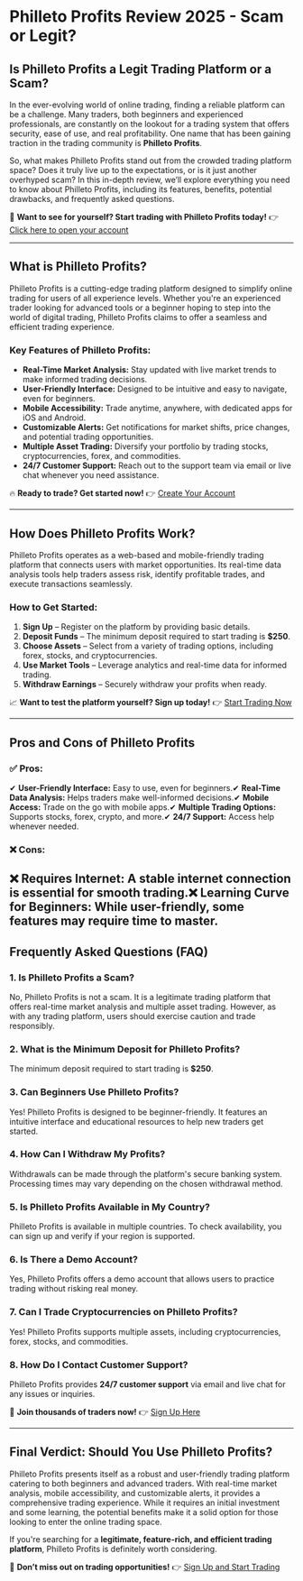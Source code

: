 # Philleto Profits Review 2025 - Scam or Legit?

## Is Philleto Profits a Legit Trading Platform or a Scam?

In the ever-evolving world of online trading, finding a reliable platform can be a challenge. Many traders, both beginners and experienced professionals, are constantly on the lookout for a trading system that offers security, ease of use, and real profitability. One name that has been gaining traction in the trading community is **Philleto Profits**. 

So, what makes Philleto Profits stand out from the crowded trading platform space? Does it truly live up to the expectations, or is it just another overhyped scam? In this in-depth review, we’ll explore everything you need to know about Philleto Profits, including its features, benefits, potential drawbacks, and frequently asked questions.

📌 **Want to see for yourself? Start trading with Philleto Profits today!** 👉 [Click here to open your account](https://tracking.affiltrack5681.com/aff_c?offer_id=166786&aff_id=9535&source=github)

---

## What is Philleto Profits?

Philleto Profits is a cutting-edge trading platform designed to simplify online trading for users of all experience levels. Whether you're an experienced trader looking for advanced tools or a beginner hoping to step into the world of digital trading, Philleto Profits claims to offer a seamless and efficient trading experience. 

### Key Features of Philleto Profits:

- **Real-Time Market Analysis:** Stay updated with live market trends to make informed trading decisions.
- **User-Friendly Interface:** Designed to be intuitive and easy to navigate, even for beginners.
- **Mobile Accessibility:** Trade anytime, anywhere, with dedicated apps for iOS and Android.
- **Customizable Alerts:** Get notifications for market shifts, price changes, and potential trading opportunities.
- **Multiple Asset Trading:** Diversify your portfolio by trading stocks, cryptocurrencies, forex, and commodities.
- **24/7 Customer Support:** Reach out to the support team via email or live chat whenever you need assistance.

🔥 **Ready to trade? Get started now!** 👉 [Create Your Account](https://tracking.affiltrack5681.com/aff_c?offer_id=166786&aff_id=9535&source=github)

---

## How Does Philleto Profits Work?

Philleto Profits operates as a web-based and mobile-friendly trading platform that connects users with market opportunities. Its real-time data analysis tools help traders assess risk, identify profitable trades, and execute transactions seamlessly. 

### How to Get Started:
1. **Sign Up** – Register on the platform by providing basic details.
2. **Deposit Funds** – The minimum deposit required to start trading is **$250**.
3. **Choose Assets** – Select from a variety of trading options, including forex, stocks, and cryptocurrencies.
4. **Use Market Tools** – Leverage analytics and real-time data for informed trading.
5. **Withdraw Earnings** – Securely withdraw your profits when ready.

📈 **Want to test the platform yourself? Sign up today!** 👉 [Start Trading Now](https://tracking.affiltrack5681.com/aff_c?offer_id=166786&aff_id=9535&source=github)

---

## Pros and Cons of Philleto Profits

### ✅ Pros:
✔ **User-Friendly Interface:** Easy to use, even for beginners.✔ **Real-Time Data Analysis:** Helps traders make well-informed decisions.✔ **Mobile Access:** Trade on the go with mobile apps.✔ **Multiple Trading Options:** Supports stocks, forex, crypto, and more.✔ **24/7 Support:** Access help whenever needed.
### ❌ Cons:
❌ **Requires Internet:** A stable internet connection is essential for smooth trading.❌ **Learning Curve for Beginners:** While user-friendly, some features may require time to master.
---

## Frequently Asked Questions (FAQ)

### 1. **Is Philleto Profits a Scam?**
No, Philleto Profits is not a scam. It is a legitimate trading platform that offers real-time market analysis and multiple asset trading. However, as with any trading platform, users should exercise caution and trade responsibly.

### 2. **What is the Minimum Deposit for Philleto Profits?**
The minimum deposit required to start trading is **$250**.

### 3. **Can Beginners Use Philleto Profits?**
Yes! Philleto Profits is designed to be beginner-friendly. It features an intuitive interface and educational resources to help new traders get started.

### 4. **How Can I Withdraw My Profits?**
Withdrawals can be made through the platform's secure banking system. Processing times may vary depending on the chosen withdrawal method.

### 5. **Is Philleto Profits Available in My Country?**
Philleto Profits is available in multiple countries. To check availability, you can sign up and verify if your region is supported.

### 6. **Is There a Demo Account?**
Yes, Philleto Profits offers a demo account that allows users to practice trading without risking real money.

### 7. **Can I Trade Cryptocurrencies on Philleto Profits?**
Yes! Philleto Profits supports multiple assets, including cryptocurrencies, forex, stocks, and commodities.

### 8. **How Do I Contact Customer Support?**
Philleto Profits provides **24/7 customer support** via email and live chat for any issues or inquiries.

🎯 **Join thousands of traders now!** 👉 [Sign Up Here](https://tracking.affiltrack5681.com/aff_c?offer_id=166786&aff_id=9535&source=github)

---

## Final Verdict: Should You Use Philleto Profits?

Philleto Profits presents itself as a robust and user-friendly trading platform catering to both beginners and advanced traders. With real-time market analysis, mobile accessibility, and customizable alerts, it provides a comprehensive trading experience. While it requires an initial investment and some learning, the potential benefits make it a solid option for those looking to enter the online trading space.

If you're searching for a **legitimate, feature-rich, and efficient trading platform**, Philleto Profits is definitely worth considering.

🚀 **Don’t miss out on trading opportunities!** 👉 [Sign Up and Start Trading](https://tracking.affiltrack5681.com/aff_c?offer_id=166786&aff_id=9535&source=github)
